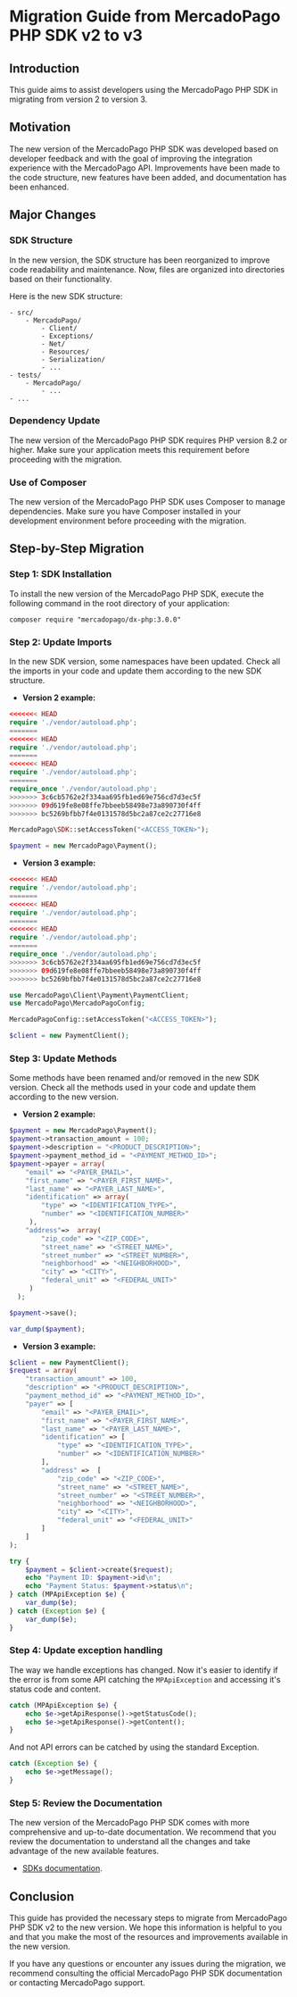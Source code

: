 # Migration Guide from MercadoPago PHP SDK v2 to v3

## Introduction
This guide aims to assist developers using the MercadoPago PHP SDK in migrating from version 2 to version 3.

## Motivation
The new version of the MercadoPago PHP SDK was developed based on developer feedback and with the goal of improving the integration experience with the MercadoPago API. Improvements have been made to the code structure, new features have been added, and documentation has been enhanced.

## Major Changes

### SDK Structure
In the new version, the SDK structure has been reorganized to improve code readability and maintenance. Now, files are organized into directories based on their functionality.

Here is the new SDK structure:

```
- src/
    - MercadoPago/
        - Client/
        - Exceptions/
        - Net/
        - Resources/
        - Serialization/
        - ...
- tests/
    - MercadoPago/
        - ...
- ...
```

### Dependency Update
The new version of the MercadoPago PHP SDK requires PHP version 8.2 or higher. Make sure your application meets this requirement before proceeding with the migration.

### Use of Composer
The new version of the MercadoPago PHP SDK uses Composer to manage dependencies. Make sure you have Composer installed in your development environment before proceeding with the migration.

## Step-by-Step Migration

### Step 1: SDK Installation
To install the new version of the MercadoPago PHP SDK, execute the following command in the root directory of your application:

```
composer require "mercadopago/dx-php:3.0.0"
```

### Step 2: Update Imports
In the new SDK version, some namespaces have been updated. Check all the imports in your code and update them according to the new SDK structure.

- **Version 2 example:**
```php
<<<<<<< HEAD
require './vendor/autoload.php';
=======
<<<<<<< HEAD
require './vendor/autoload.php';
=======
<<<<<<< HEAD
require './vendor/autoload.php';
=======
require_once './vendor/autoload.php';
>>>>>>> 3c6cb5762e2f334aa695fb1ed69e756cd7d3ec5f
>>>>>>> 09d619fe8e08ffe7bbeeb58498e73a890730f4ff
>>>>>>> bc5269bfbb7f4e0131578d5bc2a87ce2c27716e8

MercadoPago\SDK::setAccessToken("<ACCESS_TOKEN>");

$payment = new MercadoPago\Payment();
```

- **Version 3 example:**
```php
<<<<<<< HEAD
require './vendor/autoload.php';
=======
<<<<<<< HEAD
require './vendor/autoload.php';
=======
<<<<<<< HEAD
require './vendor/autoload.php';
=======
require_once './vendor/autoload.php';
>>>>>>> 3c6cb5762e2f334aa695fb1ed69e756cd7d3ec5f
>>>>>>> 09d619fe8e08ffe7bbeeb58498e73a890730f4ff
>>>>>>> bc5269bfbb7f4e0131578d5bc2a87ce2c27716e8

use MercadoPago\Client\Payment\PaymentClient;
use MercadoPago\MercadoPagoConfig;

MercadoPagoConfig::setAccessToken("<ACCESS_TOKEN>");

$client = new PaymentClient();
```

### Step 3: Update Methods
Some methods have been renamed and/or removed in the new SDK version. Check all the methods used in your code and update them according to the new version.

- **Version 2 example:**
```php
$payment = new MercadoPago\Payment();
$payment->transaction_amount = 100;
$payment->description = "<PRODUCT_DESCRIPTION>";
$payment->payment_method_id = "<PAYMENT_METHOD_ID>";
$payment->payer = array(
    "email" => "<PAYER_EMAIL>",
    "first_name" => "<PAYER_FIRST_NAME>",
    "last_name" => "<PAYER_LAST_NAME>",
    "identification" => array(
        "type" => "<IDENTIFICATION_TYPE>",
        "number" => "<IDENTIFICATION_NUMBER>"
     ),
    "address"=>  array(
        "zip_code" => "<ZIP_CODE>",
        "street_name" => "<STREET_NAME>",
        "street_number" => "<STREET_NUMBER>",
        "neighborhood" => "<NEIGHBORHOOD>",
        "city" => "<CITY>",
        "federal_unit" => "<FEDERAL_UNIT>"
     )
  );

$payment->save();

var_dump($payment);
```

- **Version 3 example:**
```php
$client = new PaymentClient();
$request = array(
    "transaction_amount" => 100,
    "description" => "<PRODUCT_DESCRIPTION>",
    "payment_method_id" => "<PAYMENT_METHOD_ID>",
    "payer" => [
        "email" => "<PAYER_EMAIL>",
        "first_name" => "<PAYER_FIRST_NAME>",
        "last_name" => "<PAYER_LAST_NAME>",
        "identification" => [
            "type" => "<IDENTIFICATION_TYPE>",
            "number" => "<IDENTIFICATION_NUMBER>"
        ],
        "address" =>  [
            "zip_code" => "<ZIP_CODE>",
            "street_name" => "<STREET_NAME>",
            "street_number" => "<STREET_NUMBER>",
            "neighborhood" => "<NEIGHBORHOOD>",
            "city" => "<CITY>",
            "federal_unit" => "<FEDERAL_UNIT>"
        ]
    ]
);

try {
    $payment = $client->create($request);
    echo "Payment ID: $payment->id\n";
    echo "Payment Status: $payment->status\n";
} catch (MPApiException $e) {
    var_dump($e);
} catch (Exception $e) {
    var_dump($e);
}
```

### Step 4: Update exception handling
The way we handle exceptions has changed. Now it's easier to identify if the error is from some API catching the `MPApiException` and accessing it's status code and content.

```php
catch (MPApiException $e) {
    echo $e->getApiResponse()->getStatusCode();
    echo $e->getApiResponse()->getContent();
}
```

And not API errors can be catched by using the standard Exception.

```php
catch (Exception $e) {
    echo $e->getMessage();
}
```

### Step 5: Review the Documentation
The new version of the MercadoPago PHP SDK comes with more comprehensive and up-to-date documentation. We recommend that you review the documentation to understand all the changes and take advantage of the new available features.

- [SDKs documentation](https://www.mercadopago.com/developers/en/docs/sdks-library/server-side).

## Conclusion
This guide has provided the necessary steps to migrate from MercadoPago PHP SDK v2 to the new version. We hope this information is helpful to you and that you make the most of the resources and improvements available in the new version.

If you have any questions or encounter any issues during the migration, we recommend consulting the official MercadoPago PHP SDK documentation or contacting MercadoPago support.
